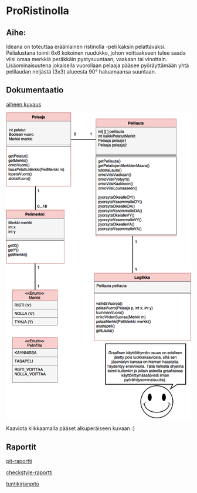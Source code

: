 # ProRistinolla

## Aihe:
Ideana on toteuttaa eräänlainen ristinolla -peli kaksin pelattavaksi. Pelialustana toimii 6x6 kokoinen ruudukko, johon voittaakseen tulee saada viisi omaa merkkiä peräkkäin pystysuuntaan, vaakaan tai vinottain. Lisäominaisuutena jokaisella vuorollaan pelaaja pääsee pyöräyttämään yhtä pelilaudan neljästä (3x3) alueesta 90° haluamaansa suuntaan.

## Dokumentaatio

[aiheen kuvaus](dokumentaatio/aiheenKuvausJaRakenne.md)

![Luokkakaavio](dokumentaatio/Luokkakaavio.png)

Kaaviota klikkaamalla pääset alkuperäiseen kuvaan :)

## Raportit

[pit-raportti](https://htmlpreview.github.io/?https://github.com/VeeraKoskinen/ProRistinolla/blob/master/dokumentaatio/pit-raportit/201702102324/index.html)

[checkstyle-raportti](https://htmlpreview.github.io/?https://github.com/VeeraKoskinen/ProRistinolla/blob/master/dokumentaatio/checkstyle-raportit/checkstyle.html)

[tuntikirjanpito](dokumentaatio/Tuntikirjanpito.md)

